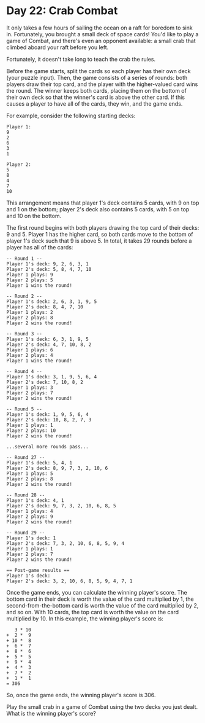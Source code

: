# Day 22: Crab Combat 

It only takes a few hours of sailing the ocean on a raft for boredom to sink in.
 Fortunately, you brought a small deck of space cards! You'd like to play a game 
 of Combat, and there's even an opponent available: a small crab that climbed 
 aboard your raft before you left.

Fortunately, it doesn't take long to teach the crab the rules.

Before the game starts, split the cards so each player has their own deck 
(your puzzle input). Then, the game consists of a series of rounds: both players
draw their top card, and the player with the higher-valued card wins the round.
The winner keeps both cards, placing them on the bottom of their own deck so 
that the winner's card is above the other card. If this causes a player to 
have all of the cards, they win, and the game ends.

For example, consider the following starting decks:

```
Player 1:
9
2
6
3
1
```

```
Player 2:
5
8
4
7
10
```
This arrangement means that player 1's deck contains 5 cards, with 9 on top and 
1 on the bottom; player 2's deck also contains 5 cards, with 5 on top and 10 on 
the bottom.

The first round begins with both players drawing the top card of their decks: 9 
and 5. Player 1 has the higher card, so both cards move to the bottom of player 
1's deck such that 9 is above 5. In total, it takes 29 rounds before a player 
has all of the cards:

```
-- Round 1 --
Player 1's deck: 9, 2, 6, 3, 1
Player 2's deck: 5, 8, 4, 7, 10
Player 1 plays: 9
Player 2 plays: 5
Player 1 wins the round!

-- Round 2 --
Player 1's deck: 2, 6, 3, 1, 9, 5
Player 2's deck: 8, 4, 7, 10
Player 1 plays: 2
Player 2 plays: 8
Player 2 wins the round!

-- Round 3 --
Player 1's deck: 6, 3, 1, 9, 5
Player 2's deck: 4, 7, 10, 8, 2
Player 1 plays: 6
Player 2 plays: 4
Player 1 wins the round!

-- Round 4 --
Player 1's deck: 3, 1, 9, 5, 6, 4
Player 2's deck: 7, 10, 8, 2
Player 1 plays: 3
Player 2 plays: 7
Player 2 wins the round!

-- Round 5 --
Player 1's deck: 1, 9, 5, 6, 4
Player 2's deck: 10, 8, 2, 7, 3
Player 1 plays: 1
Player 2 plays: 10
Player 2 wins the round!

...several more rounds pass...

-- Round 27 --
Player 1's deck: 5, 4, 1
Player 2's deck: 8, 9, 7, 3, 2, 10, 6
Player 1 plays: 5
Player 2 plays: 8
Player 2 wins the round!

-- Round 28 --
Player 1's deck: 4, 1
Player 2's deck: 9, 7, 3, 2, 10, 6, 8, 5
Player 1 plays: 4
Player 2 plays: 9
Player 2 wins the round!

-- Round 29 --
Player 1's deck: 1
Player 2's deck: 7, 3, 2, 10, 6, 8, 5, 9, 4
Player 1 plays: 1
Player 2 plays: 7
Player 2 wins the round!

== Post-game results ==
Player 1's deck: 
Player 2's deck: 3, 2, 10, 6, 8, 5, 9, 4, 7, 1
```


Once the game ends, you can calculate the winning player's score. The bottom 
card in their deck is worth the value of the card multiplied by 1, the 
second-from-the-bottom card is worth the value of the card multiplied by 2, and 
so on. With 10 cards, the top card is worth the value on the card multiplied by 
10. In this example, the winning player's score is:

```
   3 * 10
+  2 *  9
+ 10 *  8
+  6 *  7
+  8 *  6
+  5 *  5
+  9 *  4
+  4 *  3
+  7 *  2
+  1 *  1
= 306
```

So, once the game ends, the winning player's score is 306.

Play the small crab in a game of Combat using the two decks you just dealt. 
What is the winning player's score?